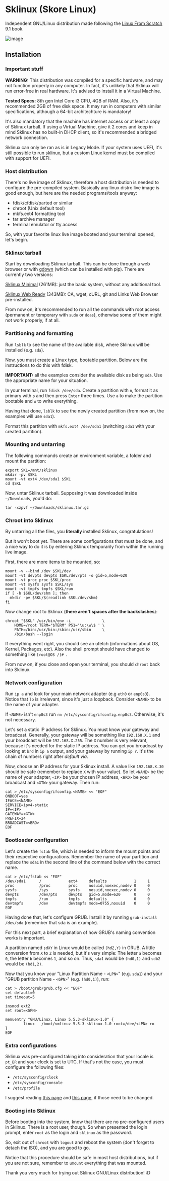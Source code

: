 # Sklinux (Skore Linux)

Independent GNU/Linux distribution made following the [Linux From Scratch](http://www.linuxfromscratch.org/lfs/view/stable/) 9.1 book.

![image](https://user-images.githubusercontent.com/24211835/86545683-c7bd4380-bf06-11ea-90ad-403c70afc777.png)

## Installation

### Important stuff

**WARNING:** This distribution was compiled for a specific hardware, and may not function properly in any computer. In fact, it's unlikely that Sklinux will run error-free in real hardware. It's advised to install it in a Virtual Machine.

**Tested Specs:** 8th gen Intel Core i3 CPU, 4GB of RAM. Also, it's recommended 2GB of free disk space. It may run in computers with similar specifications, although a 64-bit architechture is mandatory!

It's also mandatory that the machine has internet access or at least a copy of Sklinux tarball. If using a Virtual Machine, give it 2 cores and keep in mind Sklinux has no built-in DHCP client, so it's recommended a bridged network connection.

Sklinux can only be ran as is in Legacy Mode. If your system uses UEFI, it's still possible to run sklinux, but a custom Linux kernel must be compiled with support for UEFI.

### Host distribution

There's no live image of Sklinux, therefore a host distribution is needed to configure the pre-compiled system. Basically any linux distro live image is good enough, but here are the needed programs/tools anyway:

* fdisk/cfdisk/parted or similar
* chroot (Unix default tool)
* mkfs.ext4 formatting tool
* tar archive manager
* terminal emulator or tty access

So, with your favorite linux live image booted and your terminal opened, let's begin.

### Sklinux tarball

Start by downloading Sklinux tarball. This can be done through a web browser or with [gdown](https://pypi.org/project/gdown/) (which can be installed with pip). There are currently two versions:

[Sklinux Minimal](https://drive.google.com/uc?id=1zbmglmzHMjd0Kx51tWIjpAUvYQCgLkkx) (261MB): just the basic system, without any additional tool.

[Sklinux Web Ready](https://drive.google.com/uc?id=1RV9YAcJlDI7EgEY3oC-CGNaAU7sdKwEK) (343MB): CA, wget, cURL, git and Links Web Browser pre-installed.

From now on, it's recommended to run all the commands with root access (permanent or temporary with `sudo` or `doas`), otherwise some of them might not work properly, if at all.

### Partitioning and formatting

Run `lsblk` to see the name of the available disk, where Sklinux will be installed (e.g. `sda`).

Now, you must create a Linux type, bootable partition. Below are the instructions to do this with fdisk.

**IMPORTANT:** all the examples consider the available disk as being `sda`. Use the appropriate name for your situation.

In your terminal, run `fdisk /dev/sda`. Create a partition with `n`, format it as primary with `p` and then press `Enter` three times. Use `a` to make the partition bootable and `w` to write everything.

Having that done, `lsblk` to see the newly created partition (from now on, the examples will use `sda1`).

Format this partition with `mkfs.ext4 /dev/sda1` (switching `sda1` with your created partition).

### Mounting and untarring

The following commands create an environment variable, a folder and mount the partition:
```shell
export SKL=/mnt/sklinux
mkdir -pv $SKL
mount -vt ext4 /dev/sda1 $SKL
cd $SKL
```
Now, untar Sklinux tarball. Supposing it was downloaded inside `~/Downloads`, you'd do:
```shell
tar -xzpvf ~/Downloads/sklinux.tar.gz
```

### Chroot into Sklinux

By untarring all the files, you **literally** installed Sklinux, congratulations!

But it won't boot yet. There are some configurations that must be done, and a nice way to do it is by entering Sklinux temporarily from within the running live image.

First, there are more items to be mounted, so:

```shell
mount -v --bind /dev $SKL/dev
mount -vt devpts devpts $SKL/dev/pts -o gid=5,mode=620
mount -vt proc proc $SKL/proc
mount -vt sysfs sysfs $SKL/sys
mount -vt tmpfs tmpfs $SKL/run
if [ -h $SKL/dev/shm ]; then
  mkdir -pv $SKL/$(readlink $SKL/dev/shm)
fi
```

Now change root to Sklinux (**there aren't spaces after the backslashes**):

```shell
chroot "$SKL" /usr/bin/env -i              \
    HOME=/root TERM="$TERM" PS1='\u:\w\$ ' \
    PATH=/bin:/usr/bin:/sbin:/usr/sbin     \
    /bin/bash --login
```

If everything went right, you should see an ufetch (informations about OS, Kernel, Packages, etc). Also the shell prompt should have changed to something like `[root@OS /]# `.

From now on, if you close and open your terminal, you should `chroot` back into Sklinux.

### Network configuration

Run `ip a` and look for your main network adapter (e.g `eth0` or `enp0s3`). Notice that `lo` is irrelevant, since it's just a loopback. Consider `<NAME>` to be the name of your adapter.

If `<NAME>` isn't `enp0s3` run `rm /etc/sysconfig/ifconfig.enp0s3`. Otherwise, it's not necessary.

Let's set a static IP address for Sklinux. You must know your gateway and broadcast. Generally, your gateway will be something like `192.168.X.1` and your broadcast will be `192.168.X.255`. The `X` number is very relevant, because it's needed for the static IP address. You can get you broadcast by looking at `brd` in `ip a` output, and your gateway by running `ip r`. It's the chain of numbers right after *default via*.

Now, choose an IP address for your Sklinux install. A value like `192.168.X.30` should be safe (remember to replace `X` with your value). So let `<NAME>` be the name of your adapter, `<IP>` be your chosen IP address, `<BRD>` be your broadcast and `<GTW>` your gateway. Then run:

```shell
cat > /etc/sysconfig/ifconfig.<NAME> << "EOF"
ONBOOT=yes
IFACE=<NAME>
SERVICE=ipv4-static
IP=<IP>
GATEWAY=<GTW>
PREFIX=24
BROADCAST=<BRD>
EOF
```

### Bootloader configuration

Let's create the `fstab` file, which is needed to inform the mount points and their respective configurations. Remember the name of your partition and replace the `sda1` in the second line of the command below with the correct name.

```shell
cat > /etc/fstab << "EOF"
/dev/sda1      /            ext4     defaults            1     1
proc           /proc        proc     nosuid,noexec,nodev 0     0
sysfs          /sys         sysfs    nosuid,noexec,nodev 0     0
devpts         /dev/pts     devpts   gid=5,mode=620      0     0
tmpfs          /run         tmpfs    defaults            0     0
devtmpfs       /dev         devtmpfs mode=0755,nosuid    0     0
EOF
```
Having done that, let's configure GRUB. Install it by running `grub-install /dev/sda` (remember that sda is an example).

For this next part, a brief explanation of how GRUB's naming convention works is important.

A partition named `sdXY` in Linux would be called `(hdZ,Y)` in GRUB. A little conversion from `X` to `Z` is needed, but it's very simple: The letter `a` becomes `0`, the letter `b` becomes `1`, and so on. Thus, `sda1` would be `(hd0,1)` and `sdb2` would be `(hd1,2)`.

Now that you know your "Linux Partition Name - `<LPN>`" (e.g. `sda1`) and your "GRUB partition Name - `<GPN>`" (e.g. `(hd0,1)`), run:

```shell
cat > /boot/grub/grub.cfg << "EOF"
set default=0
set timeout=5

insmod ext2
set root=<GPN>

menuentry "GNU/Linux, Linux 5.5.3-sklinux-1.0" {
        linux   /boot/vmlinuz-5.5.3-sklinux-1.0 root=/dev/<LPN> ro
}
EOF
```

### Extra configurations

Sklinux was pre-configured taking into consideration that your locale is `pt_BR` and your clock is set to UTC. If that's not the case, you must configure the following files:

* `/etc/sysconfig/clock`
* `/etc/sysconfig/console`
* `/etc/profile`

I suggest reading [this page](https://web.archive.org/web/20200412113615/http://www.linuxfromscratch.org:80/lfs/view/stable/chapter07/usage.html) and [this page](https://web.archive.org/web/20200412113600/http://www.linuxfromscratch.org:80/lfs/view/stable/chapter07/profile.html), if those need to be changed.

### Booting into Sklinux

Before booting into the system, know that there are no pre-configured users in Sklinux. There is a root user, though. So when presented the login prompt, enter `root` as the login and `sklinux` as the password.

So, exit out of `chroot` with `logout` and reboot the system (don't forget to detach the ISO), and you are good to go.

Notice that this procedure should be safe in most host distributions, but if you are not sure, remember to `umount` everything that was mounted.

Thank you very much for trying out Sklinux GNU/Linux distribution! :D
